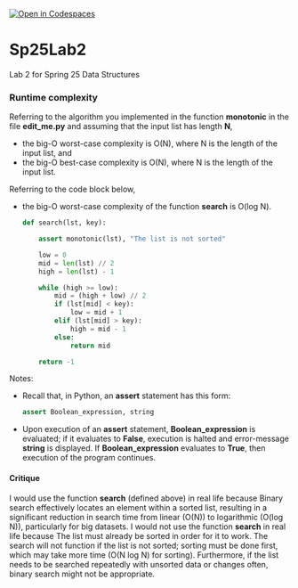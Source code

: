 [![Open in Codespaces](https://classroom.github.com/assets/launch-codespace-2972f46106e565e64193e422d61a12cf1da4916b45550586e14ef0a7c637dd04.svg)](https://classroom.github.com/open-in-codespaces?assignment_repo_id=17968549)
# Sp25Lab2
Lab 2 for Spring 25 Data Structures

### Runtime complexity

Referring to the algorithm you implemented in the function **monotonic** in the
file **edit_me.py** and assuming that the input list has length **N**,

* the big-O worst-case complexity is O(N), where N is the length of the input list, and
* the big-O best-case complexity is O(N), where N is the length of the input list.

Referring to the code block below,
* the big-O worst-case complexity of the function **search** is O(log N).
  ```python
  def search(lst, key):

      assert monotonic(lst), "The list is not sorted"

      low = 0
      mid = len(lst) // 2
      high = len(lst) - 1

      while (high >= low):
          mid = (high + low) // 2
          if (lst[mid] < key):
              low = mid + 1
          elif (lst[mid] > key):
              high = mid - 1
          else:
              return mid

      return -1
  ```

Notes:
* Recall that, in Python, an **assert** statement has this form:
  ```python
  assert Boolean_expression, string
  ```
* Upon execution of an **assert** statement, **Boolean_expression** is evaluated; if it
  evaluates to **False**, execution is halted and error-message **string** is displayed.
  If **Boolean_expression** evaluates to **True**, then execution of the program continues.

#### Critique

I would use the function **search** (defined above) in real life because Binary search effectively locates an element within a sorted list, resulting in a significant reduction in search time from linear (O(N)) to logarithmic (O(log N)), particularly for big datasets.
I would not use the function **search** in real life because The list must already be sorted in order for it to work. The search will not function if the list is not sorted; sorting must be done first, which may take more time (O(N log N) for sorting). Furthermore, if the list needs to be searched repeatedly with unsorted data or changes often, binary search might not be appropriate.
